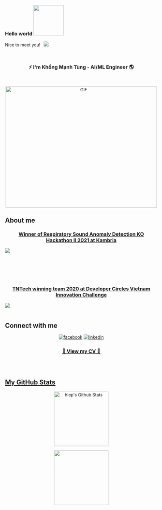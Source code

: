 ### Hello world <img src="https://media2.giphy.com/media/Wj7lNjMNDxSmc/giphy.gif?cid=ecf05e47m0knl5dx9e5awx1kl66rgh1b4ubfo4le4rnx9tuq&rid=giphy.gif&ct=g" width="100px">
Nice to meet you! &nbsp; ![](https://visitor-badge.glitch.me/badge?page_id=manhtung001.manhtung001)  

<br />
 
### <div align="center">⚡ I'm Khổng Mạnh Tùng - AI/ML Engineer 🌎</div>

<br/>


<p align="center"><img align="center" alt="GIF" src="https://media1.giphy.com/media/iPj5oRtJzQGxwzuCKV/giphy.gif?cid=ecf05e47k1h5goou0qj495z3d91u006pvuyjljbh12vbx95t&rid=giphy.gif&ct=g" width="500" height="400" /></p>

## About me
###  <div align="center"> <a href="https://www.facebook.com/KambriaNetwork/posts/889369005090505" target="_blank">Winner of Respiratory Sound Anomaly Detection KO Hackathon II 2021 at Kambria</a> </div>
<a href="https://www.facebook.com/KambriaNetwork/posts/889369005090505">
<img align="center" src="https://i.imgur.com/Vgp3R3n.jpeg" />
</a>

<br/>
<br/>
<br/>
<br/>
<br/>
<br/>

###  <div align="center"> <a href="https://www.facebook.com/DevCVNInnovationChallenge/posts/3429960767101787" target="_blank">TNTech winning team 2020 at Developer Circles Vietnam Innovation Challenge</a></div>
<a href="https://www.facebook.com/DevCVNInnovationChallenge/posts/3429960767101787">
<img align="center" src="https://i.imgur.com/HwPaMJF.jpeg" />
</a> 
<br/>

<br />

## Connect with me 
<div align="center">  
<a href="https://www.facebook.com/manhtung001" target="_blank"><img src=https://img.shields.io/badge/facebook-%232E87FB.svg?&style=for-the-badge&logo=facebook&logoColor=white alt=facebook style="margin-bottom: 5px;" /></a>
<a href="https://www.linkedin.com/in/tungkm" target="_blank"><img src=https://img.shields.io/badge/linkedin-%231E77B5.svg?&style=for-the-badge&logo=linkedin&logoColor=white alt=linkedin style="margin-bottom: 5px;" /></a>

###  <div align="center"> <a href="https://drive.google.com/file/d/18SozOZ_P8q2I4KvDuUxv05aO-ARi74Bd" target="_blank">📝 View my CV 🚀</div>



</div>
  
<br /> 
  

</br>

## My GitHub Stats
 
<p align="center"><img height="180em" src="https://github-readme-stats.vercel.app/api?username=manhtung001&include_all_commits=true&count_private=true&show_icons=true&line_height=20&title_color=7A7ADB&icon_color=2234AE&text_color=D3D3D3&bg_color=0,000000,130F40" alt="hiep's Github Stats"></p>
<p align="center"><img height="180em" src="https://github-readme-stats.vercel.app/api/top-langs/?username=manhtung001&exclude_repo=KNN-Image Classification&show_icons=true&hide_border=true&layout=compact&langs_count=8"/>
</p>
